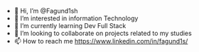 - 👋 Hi, I’m @Fagund1sh
- 👀 I’m interested in information Technology
- 🌱 I’m currently learning Dev Full Stack 
- 💞️ I’m looking to collaborate on projects related to my studies
- 📫 How to reach me https://www.linkedin.com/in/fagund1s/

<!---
Fagund1sh/Fagund1sh is a ✨ special ✨ repository because its `README.md` (this file) appears on your GitHub profile.
You can click the Preview link to take a look at your changes.
--->

